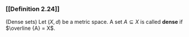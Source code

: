 ### [[Definition 2.24]]

(Dense sets) Let $(X,d)$ be a metric space. A set $A \subseteq X$ is called **dense** if $\overline {A} = X$.